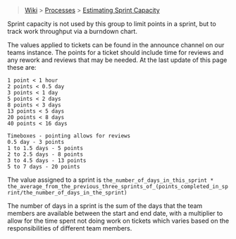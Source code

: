 > [Wiki](Home) > [Processes](Processes) > [Estimating Sprint Capacity](Estimating-Sprint-Capacity)

Sprint capacity is not used by this group to limit points in a sprint, but to track work throughput via a burndown chart.

The values applied to tickets can be found in the announce channel on our teams instance. The points for a ticket should include time for reviews and any rework and reviews that may be needed. At the last update of this page these are:
```
1 point < 1 hour 
2 points < 0.5 day 
3 points < 1 day 
5 points < 2 days 
8 points < 3 days 
13 points < 5 days 
20 points < 8 days 
40 points < 16 days 

Timeboxes - pointing allows for reviews 
0.5 day - 3 points 
1 to 1.5 days - 5 points 
2 to 2.5 days - 8 points 
3 to 4.5 days - 13 points 
5 to 7 days - 20 points 
```

The value assigned to a sprint is `the_number_of_days_in_this_sprint * the_average_from_the_previous_three_sprints_of_(points_completed_in_sprint/the_number_of_days_in_the_sprint)`

The number of days in a sprint is the sum of the days that the team members are available between the start and end date, with a multiplier to allow for the time spent not doing work on tickets which varies based on the responsibilities of different team members.